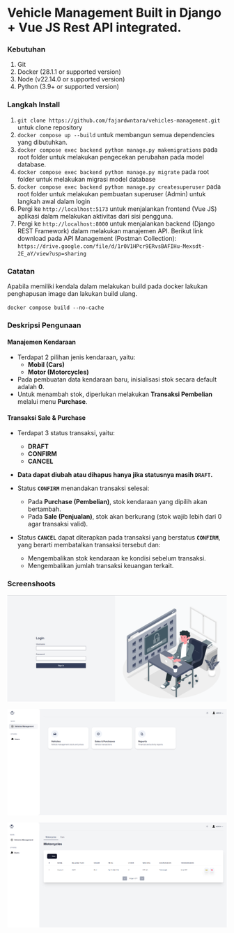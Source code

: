 # Vehicle Management Built in Django + Vue JS Rest API integrated. 

### Kebutuhan
1. Git
2. Docker (28.1.1 or supported version)
3. Node (v22.14.0 or supported version)
4. Python (3.9+ or supported version)

### Langkah Install
1. `git clone https://github.com/fajardwntara/vehicles-management.git` untuk clone repository
2. `docker compose up --build` untuk membangun semua dependencies yang dibutuhkan.
3. `docker compose exec backend python manage.py makemigrations` pada root folder untuk melakukan pengecekan perubahan pada model database.
4. `docker compose exec backend python manage.py migrate` pada root folder untuk melakukan migrasi model database
5. `docker compose exec backend python manage.py createsuperuser` pada root folder untuk melakukan pembuatan superuser (Admin) untuk langkah awal dalam login
6. Pergi ke `http://localhost:5173` untuk menjalankan frontend (Vue JS) aplikasi dalam melakukan aktivitas dari sisi pengguna.
7. Pergi ke `http://localhost:8000` untuk menjalankan backend (Django REST Framework) dalam melakukan manajemen API. Berikut link download pada API Management (Postman Collection): `https://drive.google.com/file/d/1r0V1HPcr9ERvsBAFIHu-Mexsdt-2E_aY/view?usp=sharing`

### Catatan
Apabila memiliki kendala dalam melakukan build pada docker lakukan penghapusan image dan lakukan build ulang.

`docker compose build --no-cache`

### Deskripsi Pengunaan

#### Manajemen Kendaraan

- Terdapat 2 pilihan jenis kendaraan, yaitu:
  - **Mobil (Cars)**
  - **Motor (Motorcycles)**
- Pada pembuatan data kendaraan baru, inisialisasi stok secara default adalah **0**.
- Untuk menambah stok, diperlukan melakukan **Transaksi Pembelian** melalui menu **Purchase**.

#### Transaksi Sale & Purchase

- Terdapat 3 status transaksi, yaitu:
  - **DRAFT**
  - **CONFIRM**
  - **CANCEL**

- **Data dapat diubah atau dihapus hanya jika statusnya masih `DRAFT`.**

- Status **`CONFIRM`** menandakan transaksi selesai:
  - Pada **Purchase (Pembelian)**, stok kendaraan yang dipilih akan bertambah.
  - Pada **Sale (Penjualan)**, stok akan berkurang (stok wajib lebih dari 0 agar transaksi valid).

- Status **`CANCEL`** dapat diterapkan pada transaksi yang berstatus **`CONFIRM`**, yang berarti membatalkan transaksi tersebut dan:
  - Mengembalikan stok kendaraan ke kondisi sebelum transaksi.
  - Mengembalikan jumlah transaksi keuangan terkait.

### Screenshoots
![Login](images/login.png)

![Menu](images/main-menu.png)

![Form](images/form.png)